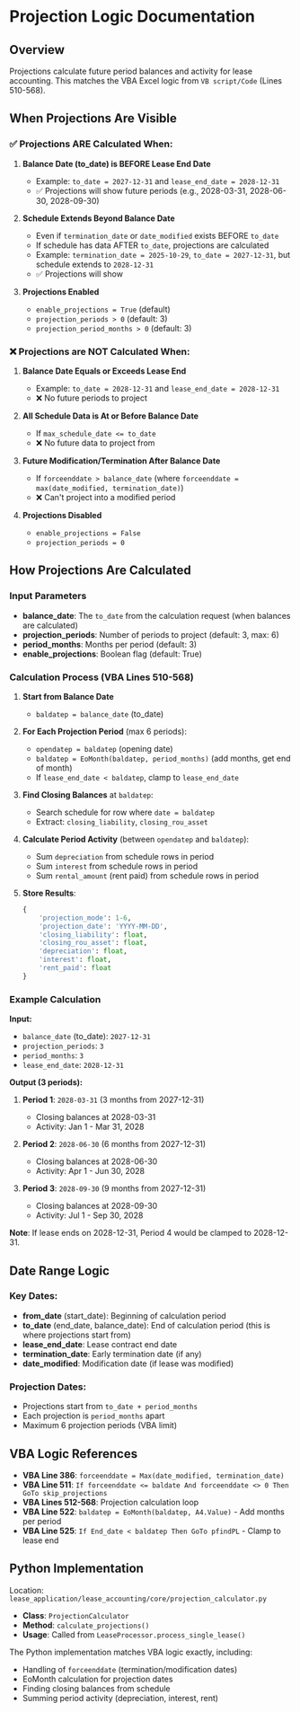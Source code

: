 # Projection Logic Documentation

## Overview
Projections calculate future period balances and activity for lease accounting. This matches the VBA Excel logic from `VB script/Code` (Lines 510-568).

## When Projections Are Visible

### ✅ Projections ARE Calculated When:
1. **Balance Date (to_date) is BEFORE Lease End Date**
   - Example: `to_date = 2027-12-31` and `lease_end_date = 2028-12-31`
   - ✅ Projections will show future periods (e.g., 2028-03-31, 2028-06-30, 2028-09-30)

2. **Schedule Extends Beyond Balance Date**
   - Even if `termination_date` or `date_modified` exists BEFORE `to_date`
   - If schedule has data AFTER `to_date`, projections are calculated
   - Example: `termination_date = 2025-10-29`, `to_date = 2027-12-31`, but schedule extends to `2028-12-31`
   - ✅ Projections will show

3. **Projections Enabled**
   - `enable_projections = True` (default)
   - `projection_periods > 0` (default: 3)
   - `projection_period_months > 0` (default: 3)

### ❌ Projections are NOT Calculated When:

1. **Balance Date Equals or Exceeds Lease End**
   - Example: `to_date = 2028-12-31` and `lease_end_date = 2028-12-31`
   - ❌ No future periods to project

2. **All Schedule Data is At or Before Balance Date**
   - If `max_schedule_date <= to_date`
   - ❌ No future data to project from

3. **Future Modification/Termination After Balance Date**
   - If `forceenddate > balance_date` (where `forceenddate = max(date_modified, termination_date)`)
   - ❌ Can't project into a modified period

4. **Projections Disabled**
   - `enable_projections = False`
   - `projection_periods = 0`

## How Projections Are Calculated

### Input Parameters
- **balance_date**: The `to_date` from the calculation request (when balances are calculated)
- **projection_periods**: Number of periods to project (default: 3, max: 6)
- **period_months**: Months per period (default: 3)
- **enable_projections**: Boolean flag (default: True)

### Calculation Process (VBA Lines 510-568)

1. **Start from Balance Date**
   - `baldatep = balance_date` (to_date)

2. **For Each Projection Period** (max 6 periods):
   - `opendatep = baldatep` (opening date)
   - `baldatep = EoMonth(baldatep, period_months)` (add months, get end of month)
   - If `lease_end_date < baldatep`, clamp to `lease_end_date`

3. **Find Closing Balances** at `baldatep`:
   - Search schedule for row where `date = baldatep`
   - Extract: `closing_liability`, `closing_rou_asset`

4. **Calculate Period Activity** (between `opendatep` and `baldatep`):
   - Sum `depreciation` from schedule rows in period
   - Sum `interest` from schedule rows in period
   - Sum `rental_amount` (rent paid) from schedule rows in period

5. **Store Results**:
   ```python
   {
       'projection_mode': 1-6,
       'projection_date': 'YYYY-MM-DD',
       'closing_liability': float,
       'closing_rou_asset': float,
       'depreciation': float,
       'interest': float,
       'rent_paid': float
   }
   ```

### Example Calculation

**Input:**
- `balance_date` (to_date): `2027-12-31`
- `projection_periods`: `3`
- `period_months`: `3`
- `lease_end_date`: `2028-12-31`

**Output (3 periods):**
1. **Period 1**: `2028-03-31` (3 months from 2027-12-31)
   - Closing balances at 2028-03-31
   - Activity: Jan 1 - Mar 31, 2028

2. **Period 2**: `2028-06-30` (6 months from 2027-12-31)
   - Closing balances at 2028-06-30
   - Activity: Apr 1 - Jun 30, 2028

3. **Period 3**: `2028-09-30` (9 months from 2027-12-31)
   - Closing balances at 2028-09-30
   - Activity: Jul 1 - Sep 30, 2028

**Note**: If lease ends on 2028-12-31, Period 4 would be clamped to 2028-12-31.

## Date Range Logic

### Key Dates:
- **from_date** (start_date): Beginning of calculation period
- **to_date** (end_date, balance_date): End of calculation period (this is where projections start from)
- **lease_end_date**: Lease contract end date
- **termination_date**: Early termination date (if any)
- **date_modified**: Modification date (if lease was modified)

### Projection Dates:
- Projections start from `to_date + period_months`
- Each projection is `period_months` apart
- Maximum 6 projection periods (VBA limit)

## VBA Logic References

- **VBA Line 386**: `forceenddate = Max(date_modified, termination_date)`
- **VBA Line 511**: `If forceenddate <= baldate And forceenddate <> 0 Then GoTo skip_projections`
- **VBA Lines 512-568**: Projection calculation loop
- **VBA Line 522**: `baldatep = EoMonth(baldatep, A4.Value)` - Add months per period
- **VBA Line 525**: `If End_date < baldatep Then GoTo pfindPL` - Clamp to lease end

## Python Implementation

Location: `lease_application/lease_accounting/core/projection_calculator.py`

- **Class**: `ProjectionCalculator`
- **Method**: `calculate_projections()`
- **Usage**: Called from `LeaseProcessor.process_single_lease()`

The Python implementation matches VBA logic exactly, including:
- Handling of `forceenddate` (termination/modification dates)
- EoMonth calculation for projection dates
- Finding closing balances from schedule
- Summing period activity (depreciation, interest, rent)

